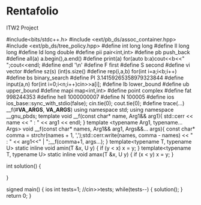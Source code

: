 # Rentafolio
ITW2 Project


#include<bits/stdc++.h>
#include <ext/pb_ds/assoc_container.hpp> 
#include <ext/pb_ds/tree_policy.hpp> 
#define int              long long
#define ll               long long
#define ld               long double
#define pii              pair<int,int>
#define pb               push_back
#define all(a)           a.begin(),a.end()
#define print(a)         for(auto b:a)cout<<b<<" ";cout<<endl;
#define endl             '\n'
#define F                first
#define S                second
#define vi               vector<int>
#define sz(s)            (int)s.size()
#define rep(i,a,b)       for(int i=a;i<b;i++)
#define bs               binary_search
#define PI               3.14159265358979323844
#define input(a,n)       for(int i=0;i<n;i++)cin>>a[i];
#define lb               lower_bound
#define ub               upper_bound
#define mapi             map<int,int>
#define point            complex<int>
#define fat              998244353
#define hell             1000000007
#define N                100005
#define ios              ios_base::sync_with_stdio(false); cin.tie(0); cout.tie(0);
#define trace(...) __f(#__VA_ARGS__, __VA_ARGS__)
using namespace std;
using namespace __gnu_pbds;
template <typename Arg1>
void __f(const char* name, Arg1&& arg1){
    std::cerr << name << " : " << arg1 << endl;
}
template <typename Arg1, typename... Args>
void __f(const char* names, Arg1&& arg1, Args&&... args){
    const char* comma = strchr(names + 1, ',');std::cerr.write(names, comma - names) << " : " << arg1<<" | ";__f(comma+1, args...);
}
template<typename T, typename U> static inline void amin(T &x, U y) { 
    if (y < x) 
        x = y; 
}
template<typename T, typename U> static inline void amax(T &x, U y) { 
    if (x < y) 
        x = y; 
}

int solution()
{
    
}
 
signed main()
{
ios
int tests=1;
//cin>>tests;
while(tests--)
{
    solution();
}
return 0;
}
